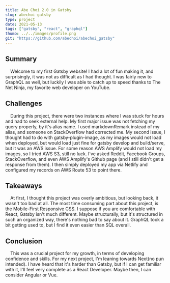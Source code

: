 ```yaml
---
title: Abe Choi 2.0 in Gatsby
slug: abechoi-gatsby
type: project
date: 2021-05-13
tags: ["gatsby", "react", "graphql"]
thumb: ../../images/profile.png
git: "https://github.com/abechoi/abechoi_gatsby"
---
```


## Summary

&nbsp;&nbsp;&nbsp;&nbsp;Welcome to my first Gatsby website! I had a lot of fun making it, and surprisingly, it was not as difficult as I had thought. I was fairly new to GraphQL as well, but luckily I was able to catch up to speed thanks to The Net Ninja, my favorite web developer on YouTube.

## Challenges

&nbsp;&nbsp;&nbsp;&nbsp;During this project, there were two instances where I was stuck for hours and had to seek external help. My first major issue was not fetching my query properly, by it's alias name. I used markdownRemark instead of my alias, and someone on StackOverflow had corrected me. My second issue, I thought had to do with gatsby-plugin-image, as my images would not load when deployed, but would load just fine for gatsby develop and build/serve, but it was an AWS issue. For some reason AWS Amplify would not load my images, so I tried AWS S3, still no luck. I've asked Reddit, Facebook Groups, StackOverflow, and even AWS Amplify's Github page (and I still didn't get a response from them). I then simply deployed my app via Netlify and configured my records on AWS Route 53 to point there.

## Takeaways

&nbsp;&nbsp;&nbsp;&nbsp;At first, I thought this project was overly ambitious, but looking back, it wasn't too bad at all. The most time consuming part about this project, is the Mobile-First Responsive CSS. I suppose if you are comfortable with React, Gatsby isn't much different. Maybe structurally, but it's structured in such an organized way, there's nothing bad to say about it. GraphQL took a bit getting used to, but I find it even easier than SQL overall.

## Conclusion

&nbsp;&nbsp;&nbsp;&nbsp;This was a crucial project for my growth, in terms of developing confidence and skills. For my next project, I'm leaning towards Next(no pun intended). I have heard that it's harder than Gatsby, but if I can get familiar with it, I'll feel very complete as a React Developer. Maybe then, I can consider Angular or Vue.
